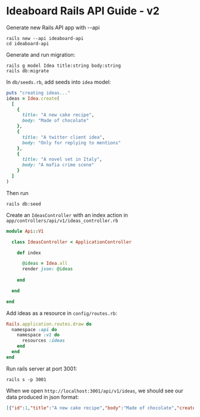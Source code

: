 # Ideaboard Rails API Guide - v2

Generate new Rails API app with --api

```shell
rails new --api ideaboard-api
cd ideaboard-api
```

Generate and run migration:

```shell
rails g model Idea title:string body:string
rails db:migrate
```

In `db/seeds.rb`, add seeds into `idea` model:

```ruby
puts "creating ideas..."
ideas = Idea.create(
  [
    {
      title: "A new cake recipe",
      body: "Made of chocolate"
    },
    {
      title: "A twitter client idea",
      body: "Only for replying to mentions"
    },
    {
      title: "A novel set in Italy",
      body: "A mafia crime scene"
    }
  ]
)
```

Then run 
```shell
rails db:seed
```

Create an `IdeasController` with an index action in `app/controllers/api/v1/ideas_controller.rb`

```ruby
module Api::V1

  class IdeasController < ApplicationController

    def index

      @ideas = Idea.all
      render json: @ideas
      
    end

  end

end
```

Add ideas as a resource in `config/routes.rb`:
```ruby
Rails.application.routes.draw do
  namespace :api do
    namespace :v1 do
      resources :ideas
    end
  end
end
```

Run rails server at port 3001:
```shell
rails s -p 3001
```

When we open `http://localhost:3001/api/v1/ideas`, we should see our data produced in json format:
```json
[{"id":1,"title":"A new cake recipe","body":"Made of chocolate","created_at":"2017-11-30T03:59:25.301Z","updated_at":"2017-11-30T03:59:25.301Z"},{"id":2,"title":"A twitter client idea","body":"Only for replying to mentions","created_at":"2017-11-30T03:59:25.323Z","updated_at":"2017-11-30T03:59:25.323Z"},{"id":3,"title":"A novel set in Italy","body":"A mafia crime scene","created_at":"2017-11-30T03:59:25.327Z","updated_at":"2017-11-30T03:59:25.327Z"}]
```
